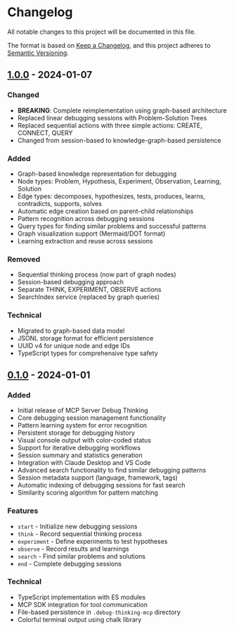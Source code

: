 # Changelog

All notable changes to this project will be documented in this file.

The format is based on [Keep a Changelog](https://keepachangelog.com/en/1.1.0/),
and this project adheres to [Semantic Versioning](https://semver.org/spec/v2.0.0.html).

## [1.0.0] - 2024-01-07

### Changed
- **BREAKING**: Complete reimplementation using graph-based architecture
- Replaced linear debugging sessions with Problem-Solution Trees
- Replaced sequential actions with three simple actions: CREATE, CONNECT, QUERY
- Changed from session-based to knowledge-graph-based persistence

### Added
- Graph-based knowledge representation for debugging
- Node types: Problem, Hypothesis, Experiment, Observation, Learning, Solution
- Edge types: decomposes, hypothesizes, tests, produces, learns, contradicts, supports, solves
- Automatic edge creation based on parent-child relationships
- Pattern recognition across debugging sessions
- Query types for finding similar problems and successful patterns
- Graph visualization support (Mermaid/DOT format)
- Learning extraction and reuse across sessions

### Removed
- Sequential thinking process (now part of graph nodes)
- Session-based debugging approach
- Separate THINK, EXPERIMENT, OBSERVE actions
- SearchIndex service (replaced by graph queries)

### Technical
- Migrated to graph-based data model
- JSONL storage format for efficient persistence
- UUID v4 for unique node and edge IDs
- TypeScript types for comprehensive type safety

## [0.1.0] - 2024-01-01

### Added
- Initial release of MCP Server Debug Thinking
- Core debugging session management functionality
- Pattern learning system for error recognition
- Persistent storage for debugging history
- Visual console output with color-coded status
- Support for iterative debugging workflows
- Session summary and statistics generation
- Integration with Claude Desktop and VS Code
- Advanced search functionality to find similar debugging patterns
- Session metadata support (language, framework, tags)
- Automatic indexing of debugging sessions for fast search
- Similarity scoring algorithm for pattern matching

### Features
- `start` - Initialize new debugging sessions
- `think` - Record sequential thinking process
- `experiment` - Define experiments to test hypotheses
- `observe` - Record results and learnings
- `search` - Find similar problems and solutions
- `end` - Complete debugging sessions

### Technical
- TypeScript implementation with ES modules
- MCP SDK integration for tool communication
- File-based persistence in `.debug-thinking-mcp` directory
- Colorful terminal output using chalk library

[1.0.0]: https://github.com/yourusername/mcp-server-debug-thinking/releases/tag/v1.0.0
[0.1.0]: https://github.com/yourusername/mcp-server-debug-thinking/releases/tag/v0.1.0